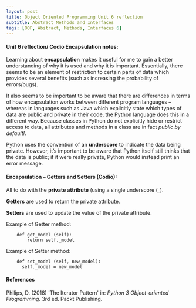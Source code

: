 ```yaml
---
layout: post
title: Object Oriented Programming Unit 6 reflection
subtitle: Abstract Methods and Interfaces
tags: [OOP, Abstract, Methods, Interfaces 6]
---
```

#### Unit 6 reflection/ Codio Encapsulation notes:
Learning about **encapsulation** makes it useful for me to gain a better understanding of why it is used and why it is important. Essentially, there seems to be an element of restriction to certain parts of data which provides several benefits (such as increasing the probability of errors/bugs).

It also seems to be important to be aware that there are differences in terms of how encapsulation works between different program languages – whereas in languages such as Java which explicitly state which types of data are public and private in their code, the Python language does this in a different way. Because classes in Python do not explicitly hide or restrict access to data, all attributes and methods in a class are in fact *public by default!*.

Python uses the convention of an **underscore** to indicate the data being private. However, it’s important to be aware that Python itself still thinks that the data is public; if it were really private, Python would instead print an error message.

#### Encapsulation – Getters and Setters (Codio):
All to do with the **private attribute** (using a single underscore (_). 

**Getters** are used to return the private attribute.

**Setters** are used to update the value of the private attribute.
        
Example of Getter method:
        
        def get_model (self):
	        return self._model
        
Example of Setter method:
        
        def set_model (self, new_model):
	      self._model = new_model


#### References
Philips, D. (2018) 'The Iterator Pattern' in: *Python 3 Object-oriented Programming*. 3rd ed. Packt Publishing.
